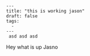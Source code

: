 ```
---
title: "this is working jason"
draft: false
tags:
  - 
---
 asd asd asd
```

Hey what is up Jasno